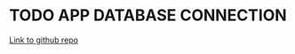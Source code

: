 # TODO APP DATABASE CONNECTION

[Link to github repo](https://github.com/brandonpretelt/todo-app-database/tree/todo-app-connection-frontend)
